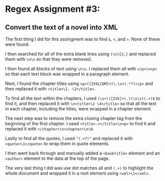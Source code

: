 # Regex Assignment #3:
## Convert the text of a novel into XML

The first thing I did for this assingment was to find `&`, `<`, and `>`. None of these were found.

I then searched for all of the extra blank lines using `(\n){3,}` and replaced them with `\n\n` so that they were removed.

I then found all blocks of text using `\n\n`. I replaced them all with `</p>\n<p>` so that each text block was wrapped in a paragraph element.

Next, I found the chapter titles using `<p>([IVXLCDM]+)\.\s+(.*?)</p>` and then replaced it with `<title>\1. \2</title>`.

To find all the text within the chapters, I used `(\s+)([IVX]+\.)(\s\s)(.+)$` to find it, and then replaced it with `\n<title>\2 \4</title>` so that all the text in each chapter, including the titles, were wrapped in a chapter element.

The next step was to remove the extra closing chapter tag from the beginning of the first chapter. I used `<title>.+</title>\n<p>` to find it and replaced it with `</chapter>\n<chapter>\n\0`.

Lastly to find all the quotes, I used `"(.+?)"` and replaced it with `<quote>\1</quote>` to wrap them in quote elements.

I then went back through and manually added a `<booktitle>` element and an `<author>` element to the data at the top of the page.

The very last thing I did was use dot matches all and `(.+)` to highlight the whole document and wrapped it in a root element using `<xml>\1</xml>`.


